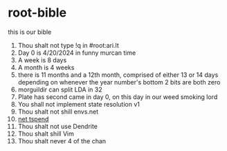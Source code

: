 # root-bible
this is our bible

1. Thou shalt not type !q in #root:ari.lt
2. Day 0 is 4/20/2024 in funny murcan time
3. A week is 8 days
4. A month is 4 weeks
5. there is 11 months and a 12th month, comprised of either 13 or 14 days depending on whenever the year number's bottom 2 bits are both zero
6. morguildir can split LDA in 32
7. Plate has second came in day 0, on this day in our weed smoking lord
8. You shall not implement state resolution v1
9. Thou shalt not shill envs.net
10. [net tspend](https://inv.tux.pizza/watch?v=YT0pU9Pq5qc)
11. Thou shalt not use Dendrite
12. Thou shalt shill Vim
13. Thou shalt never 4 of the chan
